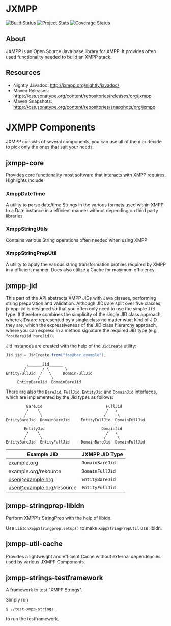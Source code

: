 JXMPP
=====

[![Build Status](https://travis-ci.org/igniterealtime/jxmpp.svg)](https://travis-ci.org/igniterealtime/jxmpp)  [![Project Stats](https://www.openhub.net/p/jxmpp/widgets/project_thin_badge.gif)](https://www.openhub.net/p/jxmpp)  [![Coverage Status](https://coveralls.io/repos/igniterealtime/jxmpp/badge.svg)](https://coveralls.io/r/igniterealtime/jxmpp)

About
-----

JXMPP is an Open Source Java base library for XMPP. It provides often
used functionality needed to build an XMPP stack.

Resources
---------

- Nightly Javadoc: http://jxmpp.org/nightly/javadoc/
- Maven Releases: https://oss.sonatype.org/content/repositories/releases/org/jxmpp
- Maven Snapshots: https://oss.sonatype.org/content/repositories/snapshots/org/jxmpp

JXMPP Components
================

JXMPP consists of several components, you can use all of them or decide to pick only the ones that suit your needs.

jxmpp-core
----------

Provides core functionality most software that interacts with XMPP requires.
Highlights include

### XmppDateTime

A utility to parse date/time Strings in the various formats used within XMPP to a Date instance in a efficient manner without depending on third party libraries

### XmppStringUtils

Contains various String operations often needed when using XMPP

### XmppStringPrepUtil

A utility to apply the various string transformation profiles required by XMPP in a efficient manner. Does also utilize a Cache for maximum efficiency.


jxmpp-jid
---------

This part of the API abstracts XMPP JIDs with Java classes, performing string preparation and validation.
Although JIDs are split over five classes, jxmpp-jid is designed so that you often only need to use the simple `Jid` type.
It therefore combines the simplicity of the single JID class approach, where JIDs are represented by a single class no matter what kind of JID they are, which the expressiveness of the JID class hierarchy approach, where you can express in a method signature the required JID type (e.g. `foo(BareJid bareJid)`).

Jid instances are created with the help of the `JidCreate` utility:

```java
Jid jid = JidCreate.from("foo@bar.example");
```

```text
         ,______Jid______,
        /       / \       \
EntityFullJid  /   \     DomainFullJid
              /     \
     EntityBareJid  DomainBareJid
```

There are also the `BareJid`, `FullJid`, `EntityJid` and `DomainJid` interfaces, which are implemented by the Jid types as follows:

```text
         BareJid                            FullJid
         /    \                             /   \
        /      \                           /     \
EntityBareJid  DomainBareJid     EntityFullJid  DomainFullJid

        EntityJid                         DomainJid
         /    \                             /   \
        /      \                           /     \
EntityBareJid  EntityFullJid     DomainBareJid  DomainFullJid
```

| Example JID               | JXMPP JID Type  |
|---------------------------|-----------------|
| example.org               | `DomainBareJid` |
| example.org/resource      | `DomainFullJid` |
| user@example.org          | `EntityBareJid` |
| user@example.org/resource | `EntityFullJid` |

jxmpp-stringprep-libidn
-----------------------

Perform XMPP's StringPrep with the help of libidn.

Use `LibIdnXmppStringprep.setup()` to make `XmppStringPrepUtil` use libidn.

jxmpp-util-cache
----------------

Provides a lightweight and efficient Cache without external dependencies used by various JXMPP Components.

jxmpp-strings-testframework
---------------------------

A framework to test "XMPP Strings".

Simply run

```bash
$ ./test-xmpp-strings
```

to run the testframework.
